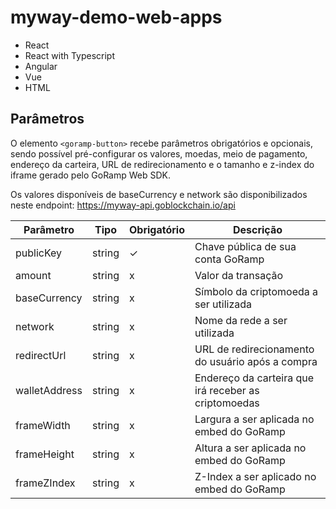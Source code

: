 # myway-demo-web-apps

- React
- React with Typescript
- Angular
- Vue
- HTML

## Parâmetros

O elemento `<goramp-button>` recebe parâmetros obrigatórios e opcionais, sendo possível pré-configurar os valores, moedas, meio de pagamento, endereço da carteira, URL de redirecionamento e o tamanho e z-index do iframe gerado pelo GoRamp Web SDK.

Os valores disponíveis de baseCurrency e network são disponibilizados neste endpoint: https://myway-api.goblockchain.io/api

| Parâmetro | Tipo | Obrigatório | Descrição |
| -------- | -------- | -------- | -------- |
| publicKey | string | ✓ | Chave pública de sua conta GoRamp |
| amount | string | x | Valor da transação |
| baseCurrency | string | x | Símbolo da criptomoeda a ser utilizada |
| network | string | x | Nome da rede a ser utilizada |
| redirectUrl | string | x | URL de redirecionamento do usuário após a compra |
| walletAddress | string | x | Endereço da carteira que irá receber as criptomoedas |
| frameWidth | string | x | Largura a ser aplicada no embed do GoRamp |
| frameHeight | string | x | Altura a ser aplicada no embed do GoRamp |
| frameZIndex | string | x | Z-Index a ser aplicado no embed do GoRamp |
